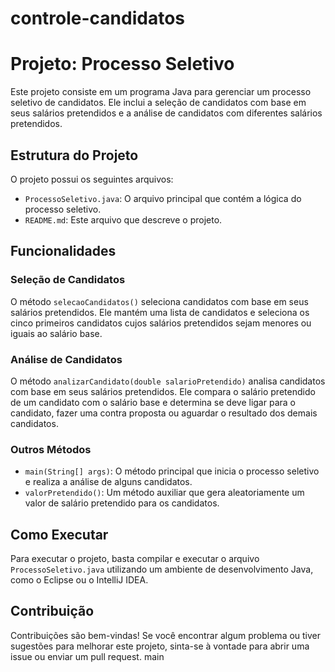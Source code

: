 # controle-candidatos

# Projeto: Processo Seletivo
Este projeto consiste em um programa Java para gerenciar um processo seletivo de candidatos. Ele inclui a seleção de candidatos com base em seus salários pretendidos e a análise de candidatos com diferentes salários pretendidos.

## Estrutura do Projeto

O projeto possui os seguintes arquivos:

- `ProcessoSeletivo.java`: O arquivo principal que contém a lógica do processo seletivo.
- `README.md`: Este arquivo que descreve o projeto.

## Funcionalidades

### Seleção de Candidatos

O método `selecaoCandidatos()` seleciona candidatos com base em seus salários pretendidos. Ele mantém uma lista de candidatos e seleciona os cinco primeiros candidatos cujos salários pretendidos sejam menores ou iguais ao salário base.

### Análise de Candidatos

O método `analizarCandidato(double salarioPretendido)` analisa candidatos com base em seus salários pretendidos. Ele compara o salário pretendido de um candidato com o salário base e determina se deve ligar para o candidato, fazer uma contra proposta ou aguardar o resultado dos demais candidatos.

### Outros Métodos

- `main(String[] args)`: O método principal que inicia o processo seletivo e realiza a análise de alguns candidatos.
- `valorPretendido()`: Um método auxiliar que gera aleatoriamente um valor de salário pretendido para os candidatos.

## Como Executar

Para executar o projeto, basta compilar e executar o arquivo `ProcessoSeletivo.java` utilizando um ambiente de desenvolvimento Java, como o Eclipse ou o IntelliJ IDEA.

## Contribuição

Contribuições são bem-vindas! Se você encontrar algum problema ou tiver sugestões para melhorar este projeto, sinta-se à vontade para abrir uma issue ou enviar um pull request.
 main
